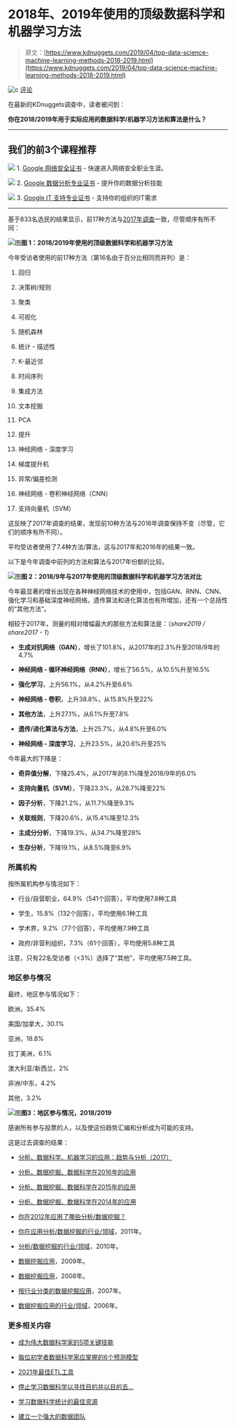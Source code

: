 # 2018年、2019年使用的顶级数据科学和机器学习方法

> 原文：[https://www.kdnuggets.com/2019/04/top-data-science-machine-learning-methods-2018-2019.html](https://www.kdnuggets.com/2019/04/top-data-science-machine-learning-methods-2018-2019.html)

![c](../Images/3d9c022da2d331bb56691a9617b91b90.png) [评论](#comments)

在最新的KDnuggets调查中，读者被问到：

**你在2018/2019年用于实际应用的数据科学/机器学习方法和算法是什么？**

* * *

## 我们的前3个课程推荐

![](../Images/0244c01ba9267c002ef39d4907e0b8fb.png) 1\. [Google 网络安全证书](https://www.kdnuggets.com/google-cybersecurity) - 快速进入网络安全职业生涯。

![](../Images/e225c49c3c91745821c8c0368bf04711.png) 2\. [Google 数据分析专业证书](https://www.kdnuggets.com/google-data-analytics) - 提升你的数据分析技能

![](../Images/0244c01ba9267c002ef39d4907e0b8fb.png) 3\. [Google IT 支持专业证书](https://www.kdnuggets.com/google-itsupport) - 支持你的组织的IT需求

* * *

基于833名选民的结果显示，前17种方法与[2017年调查](/2017/12/top-data-science-machine-learning-methods.html)一致，尽管顺序有所不同：

![图](../Images/5fd506245fe2f349ced0a7f7b8864794.png)**图 1：2018/2019年使用的顶级数据科学和机器学习方法**

今年受访者使用的前17种方法（第16名由于百分比相同而并列）是：

1.  回归

1.  决策树/规则

1.  聚类

1.  可视化

1.  随机森林

1.  统计 - 描述性

1.  K-最近邻

1.  时间序列

1.  集成方法

1.  文本挖掘

1.  PCA

1.  提升

1.  神经网络 - 深度学习

1.  梯度提升机

1.  异常/偏差检测

1.  神经网络 - 卷积神经网络（CNN）

1.  支持向量机（SVM）

这反映了2017年调查的结果，发现前10种方法与2016年调查保持不变（尽管，它们的顺序有所不同）。

平均受访者使用了7.4种方法/算法，这与2017年和2016年的结果一致。

以下是今年调查中前列的方法和算法与2017年份额的比较。

![图](../Images/3eff574c913233e0c029d9c53807407c.png)**图 2：2018/9年与2017年使用的顶级数据科学和机器学习方法对比**

今年最显著的增长出现在各种神经网络技术的使用中，包括GAN、RNN、CNN、强化学习和基础深度神经网络。遗传算法和进化算法也有所增加，还有一个总括性的“其他方法”。

相较于2017年，测量的相对增幅最大的那些方法和算法是：（*share2019 / share2017 - 1*）

+   **生成对抗网络（GAN）**，增长了101.8%，从2017年的2.3%升至2018/9年的4.7%

+   **神经网络 - 循环神经网络（RNN）**，增长了56.5%，从10.5%升至16.5%

+   **强化学习**，上升56.1%，从4.2%升至6.6%

+   **神经网络 - 卷积**，上升38.8%，从15.8%升至22%

+   **其他方法**，上升27.1%，从6.1%升至7.8%

+   **遗传/进化算法与方法**，上升25.7%，从4.8%升至6.0%

+   **神经网络 - 深度学习**，上升23.5%，从20.6%升至25%

今年最大的下降是：

+   **奇异值分解**，下降25.4%，从2017年的8.1%降至2018/9年的6.0%

+   **支持向量机（SVM）**，下降23.3%，从28.7%降至22%

+   **因子分析**，下降21.2%，从11.7%降至9.3%

+   **关联规则**，下降20.6%，从15.4%降至12.3%

+   **主成分分析**，下降19.3%，从34.7%降至28%

+   **生存分析**，下降19.1%，从8.5%降至6.9%

### 所属机构

按所属机构参与情况如下：

+   行业/自营职业，64.9%（541个回答），平均使用7.8种工具

+   学生，15.8%（132个回答），平均使用6.1种工具

+   学术界，9.2%（77个回答），平均使用7.9种工具

+   政府/非营利组织，7.3%（61个回答），平均使用5.8种工具

注意，只有22名受访者（<3%）选择了“其他”，平均使用7.5种工具。

### 地区参与情况

最终，地区参与情况如下：

欧洲，35.4%

美国/加拿大，30.1%

亚洲，18.8%

拉丁美洲，6.1%

澳大利亚/新西兰，2%

非洲/中东，4.2%

其他，3.2%

![图](../Images/e65fa302021e1ea97b467290ce891196.png)**图3：地区参与情况，2018/2019**

感谢所有参与投票的人，以及使这份趋势汇编和分析成为可能的支持。

这是过去调查的结果：

+   [分析、数据科学、机器学习的应用：趋势与分析（2017）](/2018/04/poll-analytics-data-science-ml-applied-2017.html)

+   [分析、数据挖掘、数据科学在2016年的应用](/2016/12/poll-analytics-data-mining-data-science-applied-2016.html)

+   [分析、数据挖掘、数据科学在2015年的应用](/2016/01/poll-analytics-data-mining-data-science-applied-2015.html)

+   [分析、数据挖掘、数据科学在2014年的应用](/2014/12/where-analytics-data-mining-data-science-applied.html)

+   [你在2012年应用了哪些分析/数据挖掘？](/polls/2012/where-applied-analytics-data-mining.html)

+   [你在应用分析/数据挖掘的行业/领域](/polls/2011/industries-applied-anaytics-data-mining.html)，2011年。

+   [分析/数据挖掘的行业/领域](/polls/2010/analytics-data-mining-industries-applications.html)，2010年。

+   [数据挖掘应用](/polls/2009/industries-data-mining-applications.htm)，2009年。

+   [数据挖掘应用](/polls/2008/data-mining-applications.htm)，2008年。

+   [按行业分类的数据挖掘应用](/polls/2007/data_mining_applications.htm)，2007年。

+   [数据挖掘应用的行业/领域](/polls/2006/data_mining_applications_industries.htm)，2006年。

### 更多相关内容

+   [成为伟大数据科学家的5项关键技能](https://www.kdnuggets.com/2021/12/5-key-skills-needed-become-great-data-scientist.html)

+   [每位初学者数据科学家应掌握的6个预测模型](https://www.kdnuggets.com/2021/12/6-predictive-models-every-beginner-data-scientist-master.html)

+   [2021年最佳ETL工具](https://www.kdnuggets.com/2021/12/mozart-best-etl-tools-2021.html)

+   [停止学习数据科学以寻找目的并以目的去…](https://www.kdnuggets.com/2021/12/stop-learning-data-science-find-purpose.html)

+   [学习数据科学统计的最佳资源](https://www.kdnuggets.com/2021/12/springboard-top-resources-learn-data-science-statistics.html)

+   [建立一个强大的数据团队](https://www.kdnuggets.com/2021/12/build-solid-data-team.html)

